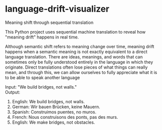 # language-drift-visualizer
Meaning shift through sequential translation

This Python project uses sequential machine translation to reveal how "meaning drift" happens in real time.

Although semantic shift refers to meaning change over time, meaning drift happens when a semantic meaning is not exactly equivalent to a direct language translation. There are ideas, meanings, and words that can sometimes only be fully understood entirely in the language in which they originate. Direct translations often lose pieces of what things can really mean, and through this, we can allow ourselves to fully appreciate what it is to be able to speak another language

Input: "We build bridges, not walls."  
Output:
1. English: We build bridges, not walls.  
2. German: Wir bauen Brücken, keine Mauern.  
3. Spanish: Construimos puentes, no muros.  
4. French: Nous construisons des ponts, pas des murs.  
5. English: We make bridges, not obstacles.
